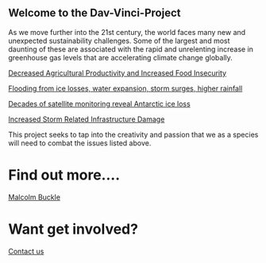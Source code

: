 ## Welcome to the Dav-Vinci-Project

 As we move further into the 21st century, the world faces many new and unexpected sustainability challenges. Some of the largest and most daunting of these are associated with the rapid and unrelenting increase in greenhouse gas levels that are accelerating climate change globally.

 [Decreased Agricultural Productivity and Increased Food Insecurity](http://advances.sciencemag.org/content/2/8/e1501452)

[Flooding from ice losses, water expansion, storm surges, higher rainfall](https://www.nature.com/articles/s41598017-17966-y)

[Decades of satellite monitoring reveal Antarctic ice loss](https://www.sciencedaily.com/releases/2018/06/180613163031.htm)

[Increased Storm Related Infrastructure Damage](https://www.theguardian.com/environment/2018/nov/23/climate-change-america-us-government-report)


This project seeks to tap into the creativity and passion that we as a species will need to combat the issues listed above.

# Find out more....

[Malcolm Buckle](http://malcolmbuckle.com/index.php/the-da-vinci-project/)

# Want get involved?

[Contact us](mailto:"da_vinci_project@icloud.com")
